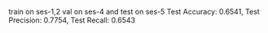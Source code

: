 train on ses-1,2 val on ses-4 and test on ses-5
Test Accuracy: 0.6541, Test Precision: 0.7754, Test Recall: 0.6543

